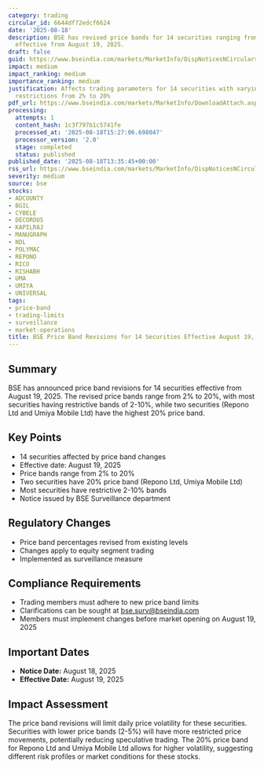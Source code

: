 ```yaml
---
category: trading
circular_id: 6644df72edcf6624
date: '2025-08-18'
description: BSE has revised price bands for 14 securities ranging from 2% to 20%,
  effective from August 19, 2025.
draft: false
guid: https://www.bseindia.com/markets/MarketInfo/DispNoticesNCirculars.aspx?Noticeid={7CF37119-2F79-483F-AC8B-1F2C987E5D18}&noticeno=20250818-48&dt=08/18/2025&icount=48&totcount=56&flag=0
impact: medium
impact_ranking: medium
importance_ranking: medium
justification: Affects trading parameters for 14 securities with varying price band
  restrictions from 2% to 20%
pdf_url: https://www.bseindia.com/markets/MarketInfo/DownloadAttach.aspx?id=20250818-48&attachedId=
processing:
  attempts: 1
  content_hash: 1c3f797b1c5741fe
  processed_at: '2025-08-18T15:27:06.698047'
  processor_version: '2.0'
  stage: completed
  status: published
published_date: '2025-08-18T13:35:45+00:00'
rss_url: https://www.bseindia.com/markets/MarketInfo/DispNoticesNCirculars.aspx?Noticeid={7CF37119-2F79-483F-AC8B-1F2C987E5D18}&noticeno=20250818-48&dt=08/18/2025&icount=48&totcount=56&flag=0
severity: medium
source: bse
stocks:
- ADCOUNTY
- BGIL
- CYBELE
- DECOROUS
- KAPILRAJ
- MANUGRAPH
- NDL
- POLYMAC
- REPONO
- RICO
- RISHABH
- UMA
- UMIYA
- UNIVERSAL
tags:
- price-band
- trading-limits
- surveillance
- market-operations
title: BSE Price Band Revisions for 14 Securities Effective August 19, 2025
---
```


## Summary

BSE has announced price band revisions for 14 securities effective from August 19, 2025. The revised price bands range from 2% to 20%, with most securities having restrictive bands of 2-10%, while two securities (Repono Ltd and Umiya Mobile Ltd) have the highest 20% price band.

## Key Points

- 14 securities affected by price band changes
- Effective date: August 19, 2025
- Price bands range from 2% to 20%
- Two securities have 20% price band (Repono Ltd, Umiya Mobile Ltd)
- Most securities have restrictive 2-10% bands
- Notice issued by BSE Surveillance department

## Regulatory Changes

- Price band percentages revised from existing levels
- Changes apply to equity segment trading
- Implemented as surveillance measure

## Compliance Requirements

- Trading members must adhere to new price band limits
- Clarifications can be sought at bse.surv@bseindia.com
- Members must implement changes before market opening on August 19, 2025

## Important Dates

- **Notice Date:** August 18, 2025
- **Effective Date:** August 19, 2025

## Impact Assessment

The price band revisions will limit daily price volatility for these securities. Securities with lower price bands (2-5%) will have more restricted price movements, potentially reducing speculative trading. The 20% price band for Repono Ltd and Umiya Mobile Ltd allows for higher volatility, suggesting different risk profiles or market conditions for these stocks.